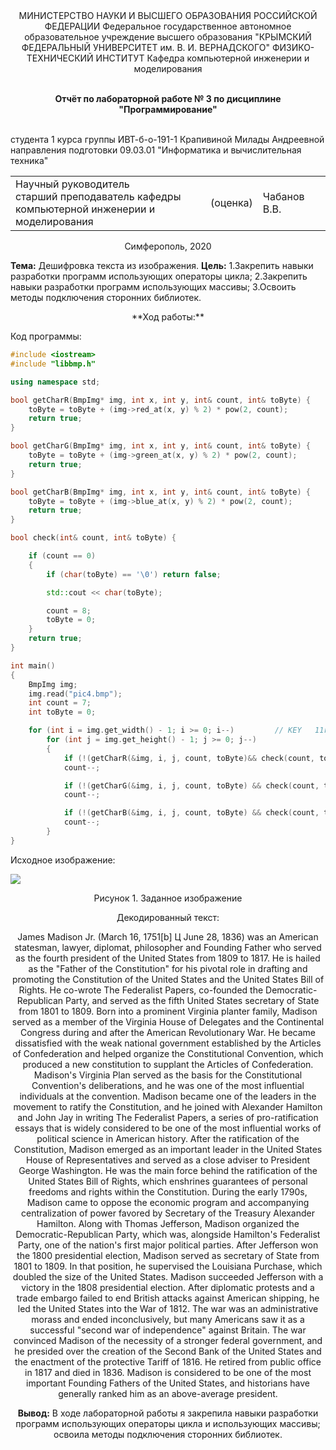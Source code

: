 <center>МИНИСТЕРСТВО НАУКИ И ВЫСШЕГО ОБРАЗОВАНИЯ РОССИЙСКОЙ ФЕДЕРАЦИИ
Федеральное государственное автономное образовательное учреждение высшего образования
"КРЫМСКИЙ ФЕДЕРАЛЬНЫЙ УНИВЕРСИТЕТ им. В. И. ВЕРНАДСКОГО"
ФИЗИКО-ТЕХНИЧЕСКИЙ ИНСТИТУТ
Кафедра компьютерной инженерии и моделирования
<br/><br/>

**Отчёт по лабораторной работе № 3
по дисциплине "Программирование"**
</center>
<br/>

<left>
студента 1 курса группы ИВТ-б-о-191-1
Крапивиной Милады Андреевной
направления подготовки 09.03.01 "Информатика и вычислительная техника"</left>

<table>
<tr><td>Научный руководитель<br/> старший преподаватель кафедры<br/> компьютерной инженерии и моделирования</td>
<td>(оценка)</td>
<td>Чабанов В.В.</td>
</tr>
</table>

<center>Симферополь, 2020</center>


**Тема:** Дешифровка текста из изображения.
**Цель:**
1.Закрепить навыки разработки программ использующих операторы цикла;
2.Закрепить навыки разработки программ использующих массивы;
3.Освоить методы подключения сторонних библиотек.

<center>**Ход работы:**</center>

Код программы:
```cpp
#include <iostream>
#include "libbmp.h"

using namespace std;

bool getCharR(BmpImg* img, int x, int y, int& count, int& toByte) {
	toByte = toByte + (img->red_at(x, y) % 2) * pow(2, count);
	return true;
}

bool getCharG(BmpImg* img, int x, int y, int& count, int& toByte) {
	toByte = toByte + (img->green_at(x, y) % 2) * pow(2, count);
	return true;
}

bool getCharB(BmpImg* img, int x, int y, int& count, int& toByte) {
	toByte = toByte + (img->blue_at(x, y) % 2) * pow(2, count);
	return true;
}

bool check(int& count, int& toByte) {

	if (count == 0)
	{
		if (char(toByte) == '\0') return false;

		std::cout << char(toByte);

		count = 8;
		toByte = 0;
	}
	return true;
}

int main()
{
	BmpImg img;
	img.read("pic4.bmp");
	int count = 7;
	int toByte = 0;

	for (int i = img.get_width() - 1; i >= 0; i--)         // KEY   11r 11g 11b 10r 10g 10b 01r 01g
		for (int j = img.get_height() - 1; j >= 0; j--)
		{
			if (!(getCharR(&img, i, j, count, toByte)&& check(count, toByte))) return 0;
			count--;

			if (!(getCharG(&img, i, j, count, toByte) && check(count, toByte))) return 0;
			count--;

			if (!(getCharB(&img, i, j, count, toByte) && check(count, toByte))) return 0;
			count--;
		}
}
```
Исходное изображение:

![](https://raw.githubusercontent.com/MiladaKrapivina/LabWorks/master/%D0%9B%D0%B0%D0%B1%D0%BE%D1%80%D0%B0%D1%82%D0%BE%D1%80%D0%BD%D0%B0%D1%8F%20%D1%80%D0%B0%D0%B1%D0%BE%D1%82%D0%B0%203/%D0%A0%D0%B8%D1%81%D1%83%D0%BD%D0%BA%D0%B8/pic4.bmp)

<center>Рисунок 1. Заданное изображение
	
Декодированный текст:

James Madison Jr. (March 16, 1751[b] Ц June 28, 1836) was an American statesman, lawyer, diplomat, philosopher and Founding Father who served as the fourth president of the United States from 1809 to 1817. He is hailed as the "Father of the Constitution" for his pivotal role in drafting and promoting the Constitution of the United States and the United States Bill of Rights. He co-wrote The Federalist Papers, co-founded the Democratic-Republican Party, and served as the fifth United States secretary of State from 1801 to 1809.
Born into a prominent Virginia planter family, Madison served as a member of the Virginia House of Delegates and the Continental Congress during and after the American Revolutionary War. He became dissatisfied with the weak national government established by the Articles of Confederation and helped organize the Constitutional Convention, which produced a new constitution to supplant the Articles of Confederation. Madison's Virginia Plan served as the basis for the Constitutional Convention's deliberations, and he was one of the most influential individuals at the convention. Madison became one of the leaders in the movement to ratify the Constitution, and he joined with Alexander Hamilton and John Jay in writing The Federalist Papers, a series of pro-ratification essays that is widely considered to be one of the most influential works of political science in American history.
After the ratification of the Constitution, Madison emerged as an important leader in the United States House of Representatives and served as a close adviser to President George Washington. He was the main force behind the ratification of the United States Bill of Rights, which enshrines guarantees of personal freedoms and rights within the Constitution. During the early 1790s, Madison came to oppose the economic program and accompanying centralization of power favored by Secretary of the Treasury Alexander Hamilton. Along with Thomas Jefferson, Madison organized the Democratic-Republican Party, which was, alongside Hamilton's Federalist Party, one of the nation's first major political parties. After Jefferson won the 1800 presidential election, Madison served as secretary of State from 1801 to 1809. In that position, he supervised the Louisiana Purchase, which doubled the size of the United States.
Madison succeeded Jefferson with a victory in the 1808 presidential election. After diplomatic protests and a trade embargo failed to end British attacks against American shipping, he led the United States into the War of 1812. The war was an administrative morass and ended inconclusively, but many Americans saw it as a successful "second war of independence" against Britain. The war convinced Madison of the necessity of a stronger federal government, and he presided over the creation of the Second Bank of the United States and the enactment of the protective Tariff of 1816. He retired from public office in 1817 and died in 1836. Madison is considered to be one of the most important Founding Fathers of the United States, and historians have generally ranked him as an above-average president.

**Вывод:**
В ходе лабораторной работы я закрепила навыки разработки программ использующих операторы цикла и использующих массивы; освоила методы подключения сторонних библиотек.
